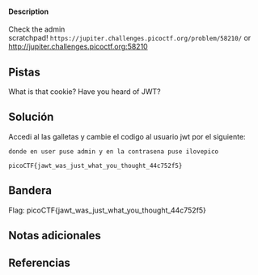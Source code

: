 
#### Description

Check the admin scratchpad! `https://jupiter.challenges.picoctf.org/problem/58210/` or http://jupiter.challenges.picoctf.org:58210

## Pistas

What is that cookie?
Have you heard of JWT?

## Solución


 Accedi al las galletas y cambie el  codigo al usuario jwt por el siguiente:
 
``` eyJ0eXAiOiJKV1QiLCJhbGciOiJIUzI1NiJ9.eyJ1c2VyIjoiYWRtaW4ifQ.gtqDl4jVDvNbEe_JYEZTN19Vx6X9NNZtRVbKPBkhO-s
donde en user puse admin y en la contrasena puse ilovepico

picoCTF{jawt_was_just_what_you_thought_44c752f5}

```

## Bandera
Flag:  picoCTF{jawt_was_just_what_you_thought_44c752f5}


## Notas adicionales


## Referencias
